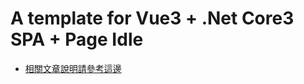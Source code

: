 # A template for Vue3 + .Net Core3 SPA + Page Idle

* [相關文章說明請參考這邊](https://jchou24.github.io/Coding/Website/vue-dotnetcore-scaffolding/authorization.html)
